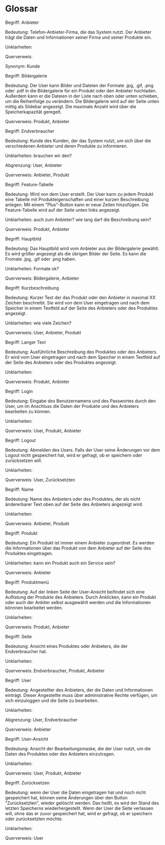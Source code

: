 # Glossar


Begriff: Anbieter

Bedeutung: Telefon-Anbieter-Firma, die das System nutzt. Der Anbieter trägt die Daten und Informationen seiner Firma und seiner Produkte ein.

Unklarheiten: 

Querverweis: 

Synonym: Kunde



Begriff: Bildergalerie

Bedeutung: Der User kann Bilder und Dateien der Formate .jpg, .gif, .png oder .pdf in die Bildergalerie für ein Produkt oder den Anbieter hochladen. Außerdem kann er die Dateien in der Liste nach oben oder unten schieben, um die Reihenfolge zu verändern. Die Bildergalerie wird auf der Seite unten mittig als Slidebar angezeigt. Die maximale Anzahl wird über die Speicherkapazität geregelt.

Querverweis: Produkt, Anbieter 


Begriff: Endverbraucher

Bedeutung: Kunde des Kunden, der das System nutzt, um sich über die verschiedenen Anbieter und deren Produkte zu informieren.

Unklarheiten: brauchen wir den?

Abgrenzung: User, Anbieter

Querverweis: Anbieter, Produkt


Begriff: Feature-Tabelle

Bedeutung: Wird von dem User erstellt. Der User kann zu jedem Produkt eine Tabelle mit Produkteigenschaften und einer kurzen Beschreibung anlegen. Mit einem "Plus"-Button kann er neue Zeilen hinzufügen. Die Feature-Tabelle wird auf der Seite unten links angezeigt.

Unklarheiten: auch zum Anbieter? wie lang darf die Beschreibung sein?

Querverweis: Produkt, Anbieter


Begriff: Hauptbild

Bedeutung: Das Hauptbild wird vom Anbieter aus der Bildergalerie gewählt. Es wird größer angezeigt als die übrigen Bilder der Seite. Es kann die Fromate .jpg, .gif oder .png haben.

Unklarheiten: Formate ok?

Querverweis: Bildergalerie, Anbieter


Begriff: Kurzbeschreibung

Bedeutung: Kurzer Text der das Produkt oder den Anbieter in maximal XX Zeichen beschreibt. Sie wird von dem User eingetragen und nach dem Speicher in einem Textfeld auf der Seite des Anbieters oder des Produktes angezeigt.

Unklarheiten: wie viele Zeichen?

Querverweis: User, Anbieter, Produkt


Begriff: Langer Text

Bedeutung: Ausführliche Beschreibung des Produktes oder des Anbieters. Er wird vom User eingetragen und nach dem Speicher in einem Textfeld auf der Seite des Anbieters oder des Produktes angezeigt.

Unklarheiten: 

Querverweis: Produkt, Anbieter


Begriff: Login

Bedeutung: Eingabe des Benutzernamens und des Passwortes durch den User, um im Anschluss die Daten der Produkte und des Anbieters bearbeiten zu können.

Unklarheiten: 

Querverweis: User, Produkt, Anbieter


Begriff: Logout

Bedeutung: Abmelden des Users. Falls der User seine Änderungen vor dem Logout nicht gespeichert hat, wird er gefragt, ob er speichern oder zurücksetzen will.

Unklarheiten: 

Querverweis: User, Zurücksetzten


Begriff: Name

Bedeutung: Name des Anbieters oder des Produktes, der als nicht ändererbarer Text oben auf der Seite des Anbieters angezeigt wird.

Unklarheiten: 

Querverweis: Anbieter, Produkt


Begriff: Produkt

Bedeutung: Ein Produkt ist immer einem Anbieter zugeordnet. Es werden die Informationen über das Produkt von dem Anbieter auf der Seite des Produktes eingetragen.

Unklarheiten: kann ein Produkt auch ein Service sein?

Querverweis: Anbieter


Begriff: Produktmenü

Bedeutung: Auf der linken Seite der User-Ansicht beifindet sich eine Auflistung der Produkte des Anbieters. Durch Anklicken, kann ein Produkt oder auch der Anbiter selbst ausgewählt werden und die Informationen könnnen bearbeitet werden.

Unklarheiten: 

Querverweis: Produkt, Anbieter


Begriff: Seite

Bedeutung: Ansicht eines Produktes oder Anbieters, die der Endverbraucher hat.

Unklarheiten: 

Querverweis: Endverbraucher, Produkt, Anbieter


Begriff: User

Bedeutung: Angestellter des Anbieters, der die Daten und Informationen einträgt. Dieser Angestellte muss über administrative Rechte verfügen, um sich einzuloggen und die Seite zu bearbeiten.

Unklarheiten: 

Abgrenzung: User, Endverbraucher

Querverweis: Anbieter



Begriff: User-Ansicht

Bedeutung: Ansicht der Bearbeitungsmaske, die der User nutzt, um die Daten des Produktes oder des Anbieters einzutragen.

Unklarheiten: 

Querverweis: User, Produkt, Anbieter


Begriff: Zurücksetzen

Bedeutung: wenn der User die Daten eingetragen hat und noch nicht gespeichert hat, können seine Änderungen über den Button "Zurücksetzten", wieder gelöscht werden. Das heißt, es wird der Stand des letzten Speicherns wiederhergestellt. Wenn der User die Seite verlassen will, ohne das er zuvor gespeichert hat, wird er gefragt, ob er speichern oder zurücksetzten möchte.

Unklarheiten: 

Querverweis: User


